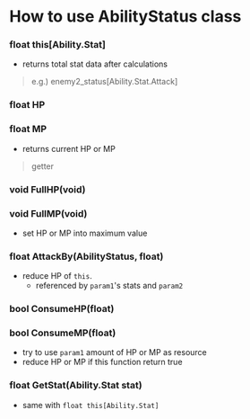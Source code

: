 # How to use AbilityStatus class

### float this[Ability.Stat]
- returns total stat data after calculations
> e.g.) enemy2_status[Ability.Stat.Attack]

### float HP
### float MP
- returns current HP or MP
> getter

### void FullHP(void)
### void FullMP(void)
- set HP or MP into maximum value

### float AttackBy(AbilityStatus, float)
- reduce HP of `this`.
  - referenced by `param1`'s stats and `param2`
### bool ConsumeHP(float) 
### bool ConsumeMP(float)
- try to use `param1` amount of HP or MP as resource
- reduce HP or MP if this function return true

### float GetStat(Ability.Stat stat)
- same with `float this[Ability.Stat]`

